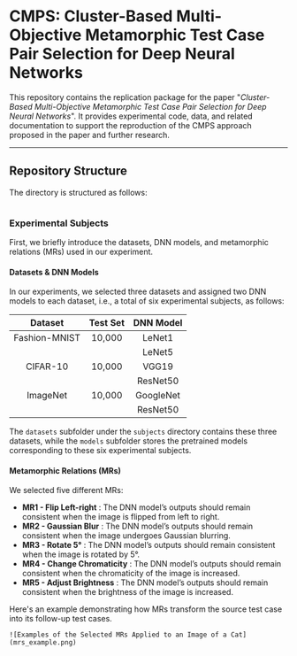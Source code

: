 # CMPS: Cluster-Based Multi-Objective Metamorphic Test Case Pair Selection for Deep Neural Networks

This repository contains the replication package for the paper "*Cluster-Based Multi-Objective Metamorphic Test Case Pair Selection for Deep Neural Networks*". It provides experimental code, data, and related documentation to support the reproduction of the CMPS approach proposed in the paper and further research.

---

## Repository Structure

The directory is structured as follows:

```

```

### Experimental Subjects

First, we briefly introduce the datasets, DNN models, and metamorphic relations (MRs) used in our experiment.

#### Datasets & DNN Models

In our experiments, we selected three datasets and assigned two DNN models to each dataset, i.e., a total of six experimental subjects, as follows:

| Dataset       | Test Set | DNN Model |
|:-------------:|:--------:|:---------:|
| Fashion-MNIST | 10,000   | LeNet1    |
|               |          | LeNet5    |
| CIFAR-10      | 10,000   | VGG19     |
|               |          | ResNet50  |
| ImageNet      | 10,000   | GoogleNet |
|               |          | ResNet50  |

The `datasets` subfolder under the `subjects` directory contains these three datasets, while the `models` subfolder stores the pretrained models corresponding to these six experimental subjects.

#### Metamorphic Relations (MRs)

We selected five different MRs:

* **MR1 - Flip Left-right** : The DNN model’s outputs should remain consistent when the image is flipped from left to right.
* **MR2 - Gaussian Blur** : The DNN model’s outputs should remain consistent when the image undergoes Gaussian blurring.
* **MR3 - Rotate 5°** : The DNN model’s outputs should remain consistent when the image is rotated by 5&deg;.
* **MR4 - Change Chromaticity** : The DNN model’s outputs should remain consistent when the chromaticity of the image is increased.
* **MR5 - Adjust Brightness** : The DNN model’s outputs should remain consistent when the brightness of the image is increased.

Here's an example demonstrating how MRs transform the source test case into its follow-up test cases.

```
![Examples of the Selected MRs Applied to an Image of a Cat](mrs_example.png)

```
